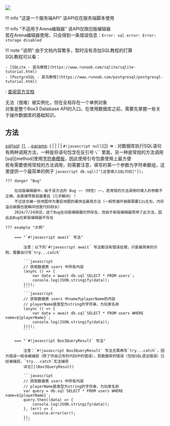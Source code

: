 <a href="https://github.com/qndm"><img src="https://img.shields.io/badge/%E8%B4%A1%E7%8C%AE%E8%80%85-qndm-blue"></img></a>

!!! info "这是一个服务端API"
    该API仅在服务端脚本使用

!!! info "不适用于Arena编辑器"
    该API仅限旧版编辑器  
    若在Arena编辑器使用，只会得到一条错误信息：`Error: sql error: Error: storage disabled`

!!! note "说明"
    由于文档内容繁多，暂时没有添加SQL教程的打算  
    SQL教程可以看：

    - [SQLite - 菜鸟教程](https://www.runoob.com/sqlite/sqlite-tutorial.html)
    - [PostgreSQL - 菜鸟教程](https://www.runoob.com/postgresql/postgresql-tutorial.html)

: [查阅官方文档](https://box3.yuque.com/org-wiki-box3-ev7rl4/guide/hc069ctabo29naig)  

[](Box3DataBase)无法（很难）被实例化，但在全局存在一个单例对象[](db)  
[](db)对象是整个Box3 Database API的入口。在使用数据库之前，需要先掌握一些关于操作数据库的基础知识。

## 方法
[sql](method)([sql](arg): [](string)[], ...[params](arg): ([](number) | [](string) | [](Uint8Array) | [](boolean) | `#!javascript null`)[]) => [](Box3QueryResult)
:   对数据库执行SQL语句  
    有两种调用方法，一种是将语句包含在反引号 `\`\`` 里面，另一种是常规的方法调用  
    [sql][method]使用[字符串模板](https://developer.mozilla.org/zh-CN/docs/Web/JavaScript/Reference/Template_literals)，因此使用引号包裹使用上最方便  
    若有需要使用常规的方法调用，则需要注意，填写的第一个参数为字符串数组，这里提供一个最简单的例子
    ```javascript
    db.sql(["[这里填入SQL代码]"]);
    ```

    ??? danger "Bug"

        在旧版编辑器中，由于该方法的 Bug ~~（特性）~~，若常规的方法调用时填入的参数不正确，会直接导致容器重启（几乎瞬间）！  
        不过这也被一些地图作为重启地图的最快且最简方法（一般死循环崩服需要12s左右，内存溢出崩服也是瞬间但是代码较长）  
        2024/7/24测试，这个Bug在旧版编辑器仍然存在，但由于新版编辑器禁用了此方法，因此此Bug在新版编辑器不存在

    ??? example "示例"

        === "`#!javascript await` 写法"

            注意：以下的`#!javascript await` 写法都没有错误处理，只是最简单的示例，需要自行写`try...catch`

            ```javascript
            // 获取数据表 users 中所有内容
            (async () => {
                var data = await db.sql`SELECT * FROM users`;
                console.log(JSON.stringify(data));
            })();
            ```
            ```javascript
            // 获取数据表 users 中name为playerName的内容
            // playerName是类型为string的字符串，为玩家名称
            (async () => {
                var data = await db.sql`SELECT * FROM users WHERE name=${playerName}`;
                console.log(JSON.stringify(data));
            })();
            ```

        === "`#!javascript Box3QueryResult` 写法"

            注意：`#!javascript Box3QueryResult` 写法无需再写`try...catch`，因为错误一般会被捕捉（除了你自己写的代码中的错误），其数据库的错误（包括SQL语法错误）已经被捕捉，`try...catch`无法捕获  
            详见[](Box3QueryResult)

            ```javascript
            // 获取数据表 users 中所有内容
            // playerName是类型为string的字符串，为玩家名称
            var query = db.sql`SELECT * FROM users WHERE name=${playerName}`;
            query.then((data) => {
                console.log(JSON.stringify(data));
            }, (err) => {
                console.error(err);
            });
            ```

